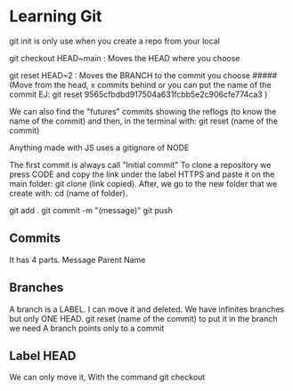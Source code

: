 # Learning Git

git init is only use when you create a repo from your local

git checkout HEAD~main : Moves the HEAD where you choose

git reset HEAD~2 : Moves the BRANCH to the commit you choose ##### (Move from the head, x commits behind or you can put the name of the commit EJ: git reset 9565cfbdbd917504a631fcbb5e2c906cfe774ca3 )

We can also find the "futures" commits showing the reflogs (to know the name of the commit) and then, in the terminal with: git reset (name of the commit)

Anything made with JS uses a gitignore of NODE

The first commit is always call "Initial commit"
To clone a repository we press CODE and copy the link under the label HTTPS and paste it on the main folder: git clone (link copied).
After, we go to the new folder that we create with: cd (name of folder).

git add .
git commit -m "(message)"
git push

## Commits

It has 4 parts.
Message
Parent
Name

## Branches

A branch is a LABEL.
I can move it and deleted.
We have infinites branches but only ONE HEAD.
git reset (name of the commit) to put it in the branch we need
A branch points only to a commit

## Label HEAD

We can only move it, With the command git checkout
